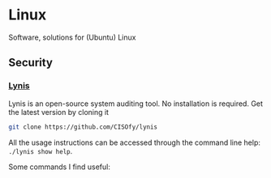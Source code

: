 # Linux
Software, solutions for (Ubuntu) Linux

## Security

### [Lynis](https://cisofy.com/documentation/lynis/)
   Lynis is an open-source system auditing tool. No installation is required. Get the latest version by cloning it
   ```bash
   git clone https://github.com/CISOfy/lynis
   ```
   All the usage instructions can be accessed through the command line help: `./lynis show help`.
   
   Some commands I find useful:
   
